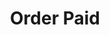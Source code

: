 ---
title: Order Paid
description: Trigger for when a Shopify Order is Paid
version: 0.1.14
variables:
  - name: shopify.created_at
    type: DateTime
    description: The timestamp the order was created
    value: 8/4/2023 10:56:06 AM
  - name: shopify.event
    type: string
    description: The event name
    value: orders/create
  - name: shopify.id
    type: string
    description: The shopify id
  - name: shopify.email
    type: string
    description: The email of the customer
    value: jon@doe.ca
  - name: shopify.closed_at
    type: DateTime
    description: The timestamp that the store closed
    value: 8/4/2023 10:56:06 AM
  - name: shopify.updated_at
    type: DateTime
    description: The timestamp that the store was last updated
    value: 8/4/2023 10:56:06 AM
  - name: shopify.number
    type: string
    description: The order number
  - name: shopify.note
    type: string
    description: The note that the customer left
  - name: shopify.total_price
    type: number
    description: The total price of the order
    value: 254.98
  - name: shopify.subtotal_price
    type: number
    description: The subtotal price of the order
    value: 244.98
  - name: shopify.currency
    type: string
    description: The 3 letter currency
    value: EUR
  - name: shopify.financial_status
    type: string
    description: The financial status
    value: voided
  - name: shopify.confirmed
    type: boolean
    description: The confirmed status
    value: True
  - name: shopify.total_discounts
    type: number
    description: The total amount of discounts from the order
    value: 5.00
  - name: shopify.total_line_items_price
    type: number
    description: The total price
    value: 249.98
  - name: shopify.buyer_accepts_marketing
    type: boolean
    description: If the customer accepts marketing
    value: True
  - name: shopify.name
    type: string
    description: The name of the customer
  - name: shopify.referring_site
    type: string
    description: The referring site
  - name: shopify.landing_site
    type: string
    description: The landing site
  - name: shopify.total_price_usd
    type: number
    description: The total price in USD
  - name: shopify.order_number
    type: string
    description: The order number
  - name: shopify.line_items[#].id
    type: string
    description: The item id
  - name: shopify.line_items[#].variant_id
    type: string
    description: The item variant id
  - name: shopify.line_items[#].title
    type: string
    description: The item's title
    value: Aviator sunglasses
  - name: shopify.line_items[#].quantity
    type: number
    description: The quantity of this item
  - name: shopify.line_items[#].sku
    type: string
    description: The stock keeping unit
    value: SKU2006-001
  - name: shopify.line_items[#].variant_title
    type: string
    description: The item variant title
  - name: shopify.line_items[#].vendor
    type: string
    description: The seller of this item
  - name: shopify.line_items[#].fulfillment_service
    type: string
    description: The fulfillment service e.g. `manual`
  - name: shopify.line_items[#].product_id
    type: string
    description: The product's id of this item
  - name: shopify.line_items[#].requires_shipping
    type: boolean
    description: If this item requires shipping
    value: True
  - name: shopify.line_items[#].taxable
    type: boolean
    description: If this item is taxable
    value: True
  - name: shopify.line_items[#].gift_card
    type: boolean
    description: If this item is a gift card
    value: True
  - name: shopify.line_items[#].name
    type: string
    description: The item's name
    value: Aviator sunglasses
  - name: shopify.line_items[#].variant_inventory_management
    type: string
    description: The inventory management of this item
  - name: shopify.line_items[#].product_exists
    type: boolean
    description: If the products exists
    value: True
  - name: shopify.line_items[#].fulfillable_quantity
    type: number
    description: The quantity left of this item
    value: 5
  - name: shopify.line_items[#].grams
    type: number
    description: The amount of metric grams in this item
    value: 100
  - name: shopify.line_items[#].price
    type: number
    description: The price of this item
    value: 89.99
  - name: shopify.line_items[#].total_discount
    type: number
    description: The total discount on this item
    value: 0.00
  - name: shopify.line_items[#].fulfillment_status
    type: string
    description: The fulfillment status of this item
  - name: shopify.line_items[#].price_set.shop_money.amount
    type: number
    description: The shop money amount of this item
    value: 89.99
  - name: shopify.line_items[#].price_set.shop_money.currency_code
    type: string
    description: The shop money currency code of this item
    value: EUR
  - name: shopify.line_items[#].price_set.presentment_money.amount
    type: number
    description: The presentment money of this item
    value: 89.99
  - name: shopify.line_items[#].price_set.presentment_money.currency_code
    type: string
    description: The presentment currency code of this item
    value: EUR
  - name: shopify.line_items[#].total_discount_set.shop_money.amount
    type: number
    description: The total discount amount of this item
    value: 0.00
  - name: shopify.line_items[#].total_discount_set.shop_money.currency_code
    type: string
    description: The total discount currency code of this item
    value: EUR
  - name: shopify.line_items[#].total_discount_set.presentment_money.amount
    type: number
    description: The total discount presentment money of this item
    value: 0.00
  - name: shopify.line_items[#].total_discount_set.presentment_money.currency_code
    type: string
    description: The total discount presentment currency code of this item
    value: EUR
  - name: shopify.line_items[#].admin_graphql_api_id
    type: string
    description: The admin GraphQL API ID of this item
    value: gid://shopify/LineItem/<numeric id>
  - name: _json
    type: string
    description: The variables in JSON for C# usage.
---